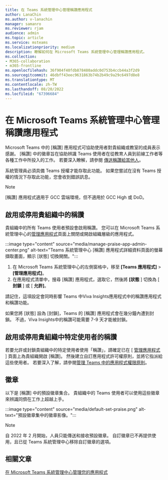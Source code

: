 ```yaml
---
title: 在 Teams 系統管理中心管理稱讚應用程式
author: LanaChin
ms.author: v-lanachin
manager: samanro
ms.reviewer: rjam
audience: admin
ms.topic: article
ms.service: msteams
ms.localizationpriority: medium
description: 瞭解如何在 Microsoft Teams 系統管理中心管理稱讚應用程式。
ms.collection:
- M365-collaboration
- m365-frontline
ms.openlocfilehash: 36f904f40fdb878480addc0d753b4ccb44a3f2d9
ms.sourcegitcommit: 46dbff43eec9631863b74b2b49c9a29c6497d8e8
ms.translationtype: MT
ms.contentlocale: zh-TW
ms.lasthandoff: 08/20/2022
ms.locfileid: "67396684"
---
```

# <a name="manage-the-praise-app-in-the-microsoft-teams-admin-center"></a>在 Microsoft Teams 系統管理中心管理稱讚應用程式

Microsoft Teams 中的 [稱讚] 應用程式可協助使用者對貴組織或教室的成員表示感謝。 [稱讚] 中的徽章旨在協助辨識 Teams 使用者在從教育人員到前線工作者等各種工作中所投入的工作。 若要深入瞭解，請參閱 [傳送稱讚給其他人](https://support.microsoft.com/office/send-praise-to-people-50f26b47-565f-40fe-8642-5ca2a5ed261e)。

系統管理員必須具備 Teams 授權才能存取此功能。 如果您嘗試在沒有 Teams 授權的情況下存取此功能，您會收到錯誤訊息。

> [!NOTE]
> [稱讚] 應用程式適用于 GCC 雲端環境，但不適用於 GCC High 或 DoD。

## <a name="enable-or-disable-praise-in-your-organization"></a>啟用或停用貴組織中的稱讚

貴組織中的所有 Teams 使用者預設會啟用稱讚。 您可以在 Microsoft Teams 系統管理中心的[管理應用程式](manage-apps.md)頁面上關閉或開啟組織層級的應用程式。

:::image type="content" source="media/manage-praise-app-admin-center.png" alt-text="Teams 系統管理中心 [稱讚] 應用程式詳細資料頁面的螢幕擷取畫面，顯示 [狀態] 切換開關。":::

1. 在 Microsoft Teams 系統管理中心的左側窗格中，移至 **[Teams 應用程式]** > **[管理應用程式]**。
2. 在應用程式清單中，搜尋 [稱讚] 應用程式，選取它，然後將 **[狀態** ] 切換為 [ **封鎖** ] 或 [ **允許]**。

請記住，這項設定會同時影響 Teams 中Viva Insights應用程式中的稱讚應用程式和稱讚功能。

如果您將 [狀態] 設為 [封鎖]，Teams 的 [稱讚] 應用程式會在幾分鐘內遭到封鎖。 不過，Viva Insights中的稱讚可能需要 7-9 天才能被封鎖。

## <a name="enable-or-disable-praise-for-specific-users-in-your-organization"></a>啟用或停用貴組織中特定使用者的稱讚

若要允許或封鎖貴組織中的特定使用者使用「稱讚」，請確定已在 [ [管理應用程式](manage-apps.md) ] 頁面上為貴組織開啟 [稱讚]。 然後建立自訂應用程式許可權原則，並將它指派給這些使用者。 若要深入了解，請參閱[管理 Teams 中的應用程式權限原則](teams-app-permission-policies.md)。

## <a name="badges"></a>徽章

以下是 [稱讚] 中的預設徽章集合。 貴組織中的 Teams 使用者可以使用這些徽章來辨識同儕在工作上超越上手。

:::image type="content" source="media/default-set-praise.png" alt-text="預設徽章集中的徽章影像。":::

> [!NOTE]
> 自 2022 年 2 月開始，人員只能傳送和接收預設徽章。 自訂徽章已不再提供使用，且已從 Teams 系統管理中心移除自訂徽章的選項。

## <a name="related-articles"></a>相關文章

[在 Microsoft Teams 系統管理中心管理您的應用程式](manage-apps.md)
